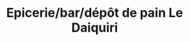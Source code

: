---
title: "Epicerie/bar/dépôt de pain Le Daiquiri"
url: /goulien/epicerie-bar-depot-de-pain-le-daiquiri/
shop: commodité
---